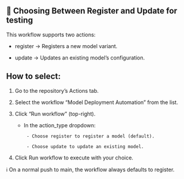## 🔄 Choosing Between Register and Update for testing

This workflow supports two actions:

 - register → Registers a new model variant.

 - update → Updates an existing model’s configuration.

## How to select:

1. Go to the repository’s Actions tab.

2. Select the workflow “Model Deployment Automation” from the list.

3. Click “Run workflow” (top-right).

    - In the action_type dropdown:

           - Choose register to register a model (default).

           - Choose update to update an existing model.

4. Click Run workflow to execute with your choice.

ℹ️ On a normal push to main, the workflow always defaults to register.
